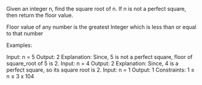 Given an integer n, find the square root of n. If n is not a perfect square, then return the floor value.

Floor value of any number is the greatest Integer which is less than or equal to that number

Examples:

Input: n = 5
Output: 2
Explanation: Since, 5 is not a perfect square, floor of square_root of 5 is 2.
Input: n = 4
Output: 2
Explanation: Since, 4 is a perfect square, so its square root is 2.
Input: n = 1
Output: 1
Constraints:
1 ≤ n ≤  3 x 104
